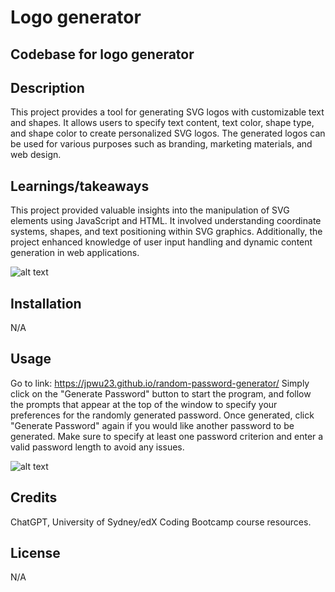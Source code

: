 # Logo generator
## Codebase for logo generator

## Description
This project provides a tool for generating SVG logos with customizable text and shapes. It allows users to specify text content, text color, shape type, and shape color to create personalized SVG logos. The generated logos can be used for various purposes such as branding, marketing materials, and web design.

## Learnings/takeaways
This project provided valuable insights into the manipulation of SVG elements using JavaScript and HTML. It involved understanding coordinate systems, shapes, and text positioning within SVG graphics. Additionally, the project enhanced knowledge of user input handling and dynamic content generation in web applications. 

![alt text](assets/images/screenshot.PNG)
        
## Installation
N/A

## Usage 
Go to link: https://jpwu23.github.io/random-password-generator/ Simply click on the "Generate Password" button to start the program, and follow the prompts that appear at the top of the window to specify your preferences for the randomly generated password. Once generated, click "Generate Password" again if you would like another password to be generated. Make sure to specify at least one password criterion and enter a valid password length to avoid any issues.

![alt text](assets/images/screenshot2.PNG)

## Credits
ChatGPT, University of Sydney/edX Coding Bootcamp course resources. 

## License
N/A

